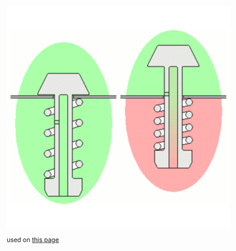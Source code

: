 ![The vector graphic](3-redesigned-.svg)

used on [this page](https://fa.wikipedia.org/wiki/%D8%B2%D9%88%D8%AF%D9%BE%D8%B2)
